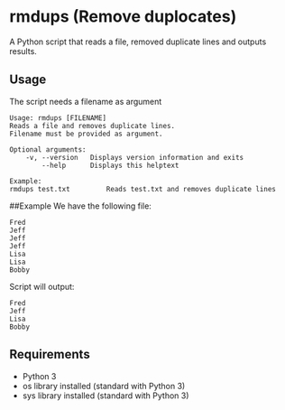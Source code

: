 # rmdups (Remove duplocates) 
A Python script that reads a file, removed duplicate lines and outputs results. 

## Usage
The script needs a filename as argument

```
Usage: rmdups [FILENAME]
Reads a file and removes duplicate lines.
Filename must be provided as argument.

Optional arguments:
    -v, --version   Displays version information and exits
        --help      Displays this helptext

Example:
rmdups test.txt         Reads test.txt and removes duplicate lines
```

##Example
We have the following file: 
```
Fred
Jeff
Jeff
Jeff
Lisa
Lisa
Bobby
```

Script will output: 
```
Fred
Jeff
Lisa
Bobby
```

## Requirements
- Python 3 
- os library installed (standard with Python 3) 
- sys library installed (standard with Python 3) 
